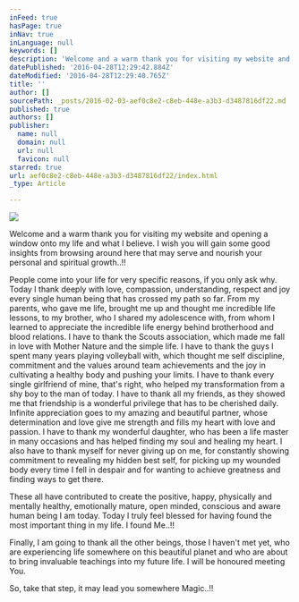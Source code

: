 ```yaml
---
inFeed: true
hasPage: true
inNav: true
inLanguage: null
keywords: []
description: 'Welcome and a warm thank you for visiting my website and opening a window onto my life and what I believe. I wish you will gain some good insights from browsing around here that may serve and nourish your personal and spiritual growth..!!'
datePublished: '2016-04-28T12:29:42.884Z'
dateModified: '2016-04-28T12:29:40.765Z'
title: ''
author: []
sourcePath: _posts/2016-02-03-aef0c8e2-c8eb-448e-a3b3-d3487816df22.md
published: true
authors: []
publisher:
  name: null
  domain: null
  url: null
  favicon: null
starred: true
url: aef0c8e2-c8eb-448e-a3b3-d3487816df22/index.html
_type: Article

---
```

![](https://the-grid-user-content.s3-us-west-2.amazonaws.com/dc03a311-e8dd-4e82-ada6-2935761576be.jpg)

Welcome and a warm thank you for visiting my website and opening a window onto my life and what I believe. I wish you will gain some good insights from browsing around here that may serve and nourish your personal and spiritual growth..!!

People come into your life for very specific reasons, if you only ask why. Today I thank deeply with love, compassion, understanding, respect and joy every single human being that has crossed my path so far. From my parents, who gave me life, brought me up and thought me incredible life lessons, to my brother, who I shared my adolescence with, from whom I learned to appreciate the incredible life energy behind brotherhood and blood relations. I have to thank the Scouts association, which made me fall in love with Mother Nature and the simple life. I have to thank the guys I spent many years playing volleyball with, which thought me self discipline, commitment and the values around team achievements and the joy in cultivating a healthy body and pushing your limits. I have to thank every single girlfriend of mine, that's right, who helped my transformation from a shy boy to the man of today. I have to thank all my friends, as they showed me that friendship is a wonderful privilege that has to be cherished daily. Infinite appreciation goes to my amazing and beautiful partner, whose determination and love give me strength and fills my heart with love and passion. I have to thank my wonderful daughter, who has been a life master in many occasions and has helped finding my soul and healing my heart. I also have to thank myself for never giving up on me, for constantly showing commitment to revealing my hidden best self, for picking up my wounded body every time I fell in despair and for wanting to achieve greatness and finding ways to get there. 

These all have contributed to create the positive, happy, physically and mentally healthy, emotionally mature, open minded, conscious and aware human being I am today. Today I truly feel blessed for having found the most important thing in my life. I found Me..!!

Finally, I am going to thank all the other beings, those I haven't met yet, who are experiencing life somewhere on this beautiful planet and who are about to bring invaluable teachings into my future life. I will be honoured meeting You.

So, take that step, it may lead you somewhere Magic..!!